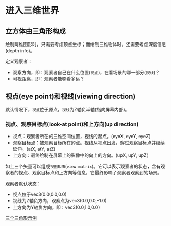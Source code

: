 # 进入三维世界

## 立方体由三角形构成

绘制两维图形时，只需要考虑顶点坐标；而绘制三维物体时，还需要考虑深度信息(depth info)。

定义观察者：

- 观察方向，即：观察者自己在什么位置(`视点`)，在看场景的哪一部分(`视线`)？
- 可视距离，即：观察者能够看多远？

## 视点(eye point)和视线(viewing direction)

默认情况下，`视点`位于原点，`视线`为Z轴负半轴(指向屏幕内部)。

### 视点、观察目标点(look-at point)和上方向(up direction)

- 视点：观察者所在的三维空间位置，视线的起点。(eyeX, eyeY, eyeZ)
- 观察目标点：被观察目标所在的点。视线从视点出发，穿过观察目标点并继续延伸。(atX, atY, atZ)
- 上方向：最终绘制在屏幕上的影像中的向上的方向。(upX, upY, upZ)

如上三个矢量可以组成`视图矩阵`(`view matrix`)。它可以表示观察者的状态，含有观察者的视点、观察目标点和上方向等信息，它最终影响了观察者观察到的场景。

观察者默认状态：

- 视点位于vec3(0.0,0.0,0.0)
- 视线为Z轴负方向，观察点为vec3(0.0,0.0,-1.0)
- 上方向为Y轴负方向，即：vec3(0.0,1.0,0.0)


[三个三角形示例](01lookattriangles.html)